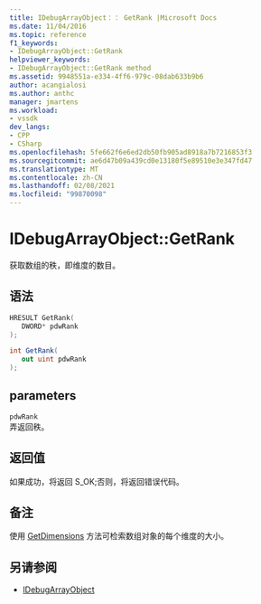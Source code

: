 ```yaml
---
title: IDebugArrayObject：： GetRank |Microsoft Docs
ms.date: 11/04/2016
ms.topic: reference
f1_keywords:
- IDebugArrayObject::GetRank
helpviewer_keywords:
- IDebugArrayObject::GetRank method
ms.assetid: 9948551a-e334-4ff6-979c-08dab633b9b6
author: acangialosi
ms.author: anthc
manager: jmartens
ms.workload:
- vssdk
dev_langs:
- CPP
- CSharp
ms.openlocfilehash: 5fe662f6e6ed2db50fb905ad8918a7b7216853f3
ms.sourcegitcommit: ae6d47b09a439cd0e13180f5e89510e3e347fd47
ms.translationtype: MT
ms.contentlocale: zh-CN
ms.lasthandoff: 02/08/2021
ms.locfileid: "99870098"
---
```

# <a name="idebugarrayobjectgetrank"></a>IDebugArrayObject::GetRank
获取数组的秩，即维度的数目。

## <a name="syntax"></a>语法

```cpp
HRESULT GetRank( 
   DWORD* pdwRank
);
```

```csharp
int GetRank(
   out uint pdwRank
);
```

## <a name="parameters"></a>parameters
`pdwRank`\
弄返回秩。

## <a name="return-value"></a>返回值
 如果成功，将返回 S_OK;否则，将返回错误代码。

## <a name="remarks"></a>备注
 使用 [GetDimensions](../../../extensibility/debugger/reference/idebugarrayobject-getdimensions.md) 方法可检索数组对象的每个维度的大小。

## <a name="see-also"></a>另请参阅
- [IDebugArrayObject](../../../extensibility/debugger/reference/idebugarrayobject.md)
